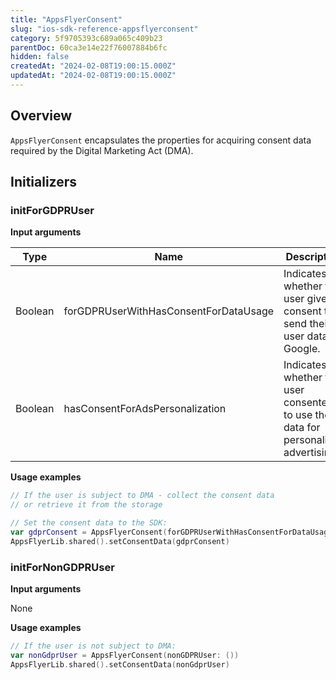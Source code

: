 ```yaml
---
title: "AppsFlyerConsent"
slug: "ios-sdk-reference-appsflyerconsent"
category: 5f9705393c689a065c409b23
parentDoc: 60ca3e14e22f76007884b6fc
hidden: false
createdAt: "2024-02-08T19:00:15.000Z"
updatedAt: "2024-02-08T19:00:15.000Z"
---
```

## Overview

`AppsFlyerConsent` encapsulates the properties for acquiring consent data required by the Digital Marketing Act (DMA).

## Initializers

### initForGDPRUser

**Input arguments**

| Type    | Name                                  | Description                                                                   |
| ------- | ------------------------------------- | ----------------------------------------------------------------------------- |
| Boolean | forGDPRUserWithHasConsentForDataUsage | Indicates whether the user give consent to send their user data to Google. |
| Boolean | hasConsentForAdsPersonalization       | Indicates whether the user consented to use their data for personalized advertising. |

**Usage examples**

```swift
// If the user is subject to DMA - collect the consent data
// or retrieve it from the storage

// Set the consent data to the SDK:
var gdprConsent = AppsFlyerConsent(forGDPRUserWithHasConsentForDataUsage: true, hasConsentForAdsPersonalization: true) 
AppsFlyerLib.shared().setConsentData(gdprConsent)
```

### initForNonGDPRUser

**Input arguments**

None

**Usage examples**

```swift
// If the user is not subject to DMA:
var nonGdprUser = AppsFlyerConsent(nonGDPRUser: ()) 
AppsFlyerLib.shared().setConsentData(nonGdprUser)
```